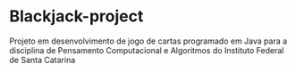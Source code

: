 # Blackjack-project
Projeto em desenvolvimento de jogo de cartas programado em Java para a disciplina de Pensamento Computacional e Algoritmos do Instituto Federal de Santa Catarina
